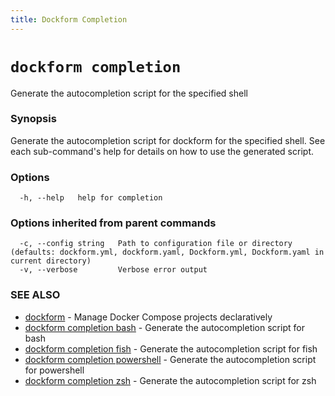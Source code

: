 ```yaml
---
title: Dockform Completion
---
```


# `dockform completion`

Generate the autocompletion script for the specified shell

### Synopsis

Generate the autocompletion script for dockform for the specified shell.
See each sub-command's help for details on how to use the generated script.


### Options

```
  -h, --help   help for completion
```

### Options inherited from parent commands

```
  -c, --config string   Path to configuration file or directory (defaults: dockform.yml, dockform.yaml, Dockform.yml, Dockform.yaml in current directory)
  -v, --verbose         Verbose error output
```

### SEE ALSO

* [dockform](/docs/cli/dockform)	 - Manage Docker Compose projects declaratively
* [dockform completion bash](/docs/cli/dockform_completion_bash)	 - Generate the autocompletion script for bash
* [dockform completion fish](/docs/cli/dockform_completion_fish)	 - Generate the autocompletion script for fish
* [dockform completion powershell](/docs/cli/dockform_completion_powershell)	 - Generate the autocompletion script for powershell
* [dockform completion zsh](/docs/cli/dockform_completion_zsh)	 - Generate the autocompletion script for zsh

